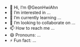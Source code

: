 - 👋 Hi, I’m @GeonHwiAhn
- 👀 I’m interested in ...
- 🌱 I’m currently learning ...
- 💞️ I’m looking to collaborate on ...
- 📫 How to reach me ...
- 😄 Pronouns: ...
- ⚡ Fun fact: ...

<!---
GeonHwiAhn/GeonHwiAhn is a ✨ special ✨ repository because its `README.md` (this file) appears on your GitHub profile.
You can click the Preview link to take a look at your changes.
--->
